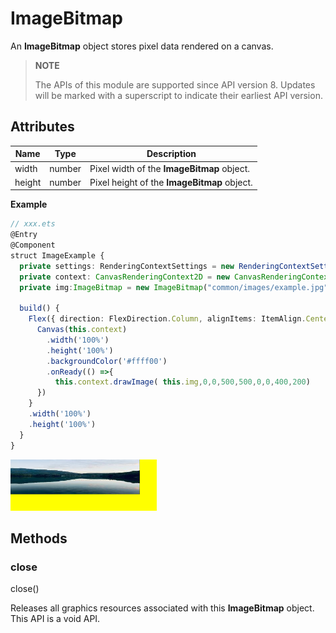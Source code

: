 # ImageBitmap

An **ImageBitmap** object stores pixel data rendered on a canvas.

> **NOTE**
> 
> The APIs of this module are supported since API version 8. Updates will be marked with a superscript to indicate their earliest API version.



## Attributes

| Name| Type| Description|
| -------- | -------- | -------- |
| width | number | Pixel width of the **ImageBitmap** object.|
| height | number | Pixel height of the **ImageBitmap** object.|

**Example**

  ```ts
  // xxx.ets
  @Entry
  @Component
  struct ImageExample {
    private settings: RenderingContextSettings = new RenderingContextSettings(true)
    private context: CanvasRenderingContext2D = new CanvasRenderingContext2D(this.settings)
    private img:ImageBitmap = new ImageBitmap("common/images/example.jpg")

    build() {
      Flex({ direction: FlexDirection.Column, alignItems: ItemAlign.Center, justifyContent: FlexAlign.Center }) {
        Canvas(this.context)
          .width('100%')
          .height('100%')
          .backgroundColor('#ffff00')
          .onReady(() =>{
            this.context.drawImage( this.img,0,0,500,500,0,0,400,200)
        })
      }
      .width('100%')
      .height('100%')
    }
  }
  ```

  ![en-us_image_0000001194352442](figures/en-us_image_0000001194352442.png)



## Methods


### close

close()

Releases all graphics resources associated with this **ImageBitmap** object. This API is a void API.
